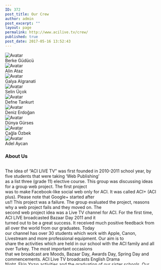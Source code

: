 ```yaml
---
ID: 372
post_title: Our Crew
author: admin
post_excerpt: ""
layout: page
permalink: http://www.acilive.tv/crew/
published: true
post_date: 2017-05-16 13:52:43
---
```

<!-- wp:html -->
<div class="our-members-div container">
  <div class="row justify-content-center">
    <div class="crew-members container col-6 col-sm-4 order-1">
      <img class="rounded mx-auto d-block crew-image " src="http://www.acilive.tv/wp-content/uploads/2018/12/berke_guducu.jpg" alt="Avatar">
      <div class="middle">
        <div class="text">Berke Güdücü</div>
      </div>
    </div>
    <div class="crew-members container container col-6 col-sm-4"> <img class="rounded mx-auto d-block crew-image " src="http://www.acilive.tv/wp-content/uploads/2018/12/alin_ataz.jpg" alt="Avatar">
      <div class="middle">
        <div class="text">Alin Ataz</div>
      </div>
    </div>
    <div class="crew-members container col-6 col-sm-4 "><img class="rounded mx-auto d-block crew-image " src="http://www.acilive.tv/wp-content/uploads/2018/12/galya_algranati.jpg " alt="Avatar ">
      <div class="middle ">
        <div class="text ">Galya Algranati</div>
      </div>
    </div>
    <div class="crew-members container col-6 col-sm-4 "><img class="rounded mx-auto d-block crew-image " src="http://www.acilive.tv/wp-content/uploads/2018/12/selin-ucok.jpg " alt="Avatar ">
      <div class="middle ">
        <div class="text ">Selin Üçok</div>
      </div>
    </div>
    <div class="crew-members container col-6 col-sm-4 "><img class="rounded mx-auto d-block crew-image " src="http://www.acilive.tv/wp-content/uploads/2018/12/defne_tankurt.jpg " alt="Avatar ">
      <div class="middle ">
        <div class="text ">Defne Tankurt</div>
      </div>
    </div>
    <div class="crew-members container col-6 col-sm-4 "><img class="rounded mx-auto d-block crew-image " src="http://www.acilive.tv/wp-content/uploads/2018/12/deniz-erdogan.jpg " alt="Avatar ">
      <div class="middle ">
        <div class="text ">Deniz Erdoğan</div>
      </div>
  </div>
    <div class="crew-members container col-6 col-sm-4 ">
      <img class="rounded mx-auto d-block crew-image " src="http://www.acilive.tv/wp-content/uploads/2018/12/dunya_gurses.jpg " alt="Avatar ">
      <div class="middle ">
        <div class="text ">Dünya Gürses</div>
      </div>
    </div>
    <div class="crew-members container col-6 col-sm-4">
      <img class="rounded mx-auto d-block crew-image " src="http://www.acilive.tv/wp-content/uploads/2018/12/cagla_ozbek.jpg" alt="Avatar">
      <div class="middle ">
        <div class="text">Çağla Özbek</div>
      </div>
    </div>
      <div class="crew-members container col-6 col-sm-4 order-8"><img class="rounded mx-auto d-block crew-image " src="http://www.acilive.tv/wp-content/uploads/2018/12/adel_aycan-1.jpg " alt="Avatar ">
        <div class="middle ">
          <div class="text ">Adel Aycan</div>
        </div>
      </div>
  </div>
  <h3>About Us</h3>
  <div style="max-height: 330px; height: auto; width: aotp; border: 0px solid #ccc; overflow: auto; ">
    <p>The idea of “ACI LIVE TV” was first founded in 2010-2011 school year, by five students that were taking ‘Web Publishing’<br> as a list three (grade 11) elective course. This group was discussing ideas for a group web project. The first project<br>      was to make Facebook-like social web only for ACI. It was called ACI+ (ACI plus). Please note that Google+ started after<br> us!! This project was a failure. The group evaluated the project, reasons why a web project fails and they moved on. The<br>      second web project idea was a Live TV channel for ACI. For the first time, ACI LIVE broadcasted Bazaar Day 2011 and it<br> turned out to be a great success. It received much positive feedback from all over the world from our graduates. Today<br>      our channel has over 30 students which work with Apple, Canon, Livestream and more professional equipment. Our aim is to<br> share the activities which are held in our school with the ACI family and all over Turkey. The most important occasions<br>      that we broadcast are Moods, Bazaar Day, Awards Day, Spring Day and commencements. ACI Live TV broadcasts English Drama<br> Night, Ekin Yazın activities and the graduation of our sister schools. Our broadcastings are published via Livestream which<br>      is one of the most popular online broadcasting in the world through Facebook and our website. We are aiming to create new<br> projects every year. ACI News is one of the best examples. With all these qualities ACI Live TV is one of the first and<br>      only high school live channel in Turkey.
    </p>
    <p class="contact-text ">&nbsp;</p>
  </div>
<!-- /wp:html -->

<!-- wp:paragraph -->
<p></p>
<!-- /wp:paragraph -->